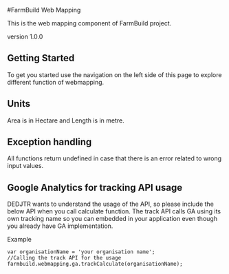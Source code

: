 #FarmBuild Web Mapping

This is the web mapping component of FarmBuild project.

version 1.0.0


## Getting Started

To get you started use the navigation on the left side of this page to explore different function of webmapping.


## Units
Area is in Hectare and Length is in metre.

## Exception handling
All functions return undefined in case that there is an error related to wrong input values.

## Google Analytics for tracking API usage
DEDJTR wants to understand the usage of the API, so please include the below API when you call calculate function.
The track API calls GA using its own tracking name so you can embedded in your application even though you already have
GA implementation.

Example
```
var organisationName = 'your organisation name';
//Calling the track API for the usage
farmbuild.webmapping.ga.trackCalculate(organisationName);
```
